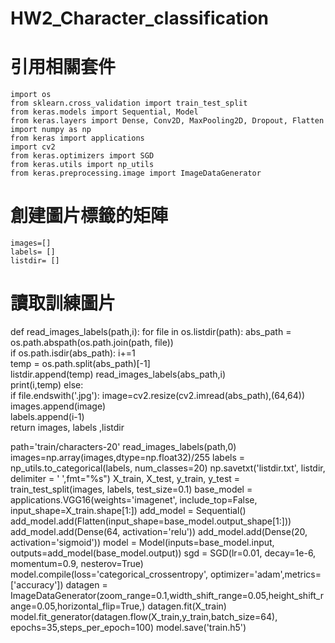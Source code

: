 # HW2_Character_classification
# 引用相關套件
	import os
	from sklearn.cross_validation import train_test_split
	from keras.models import Sequential, Model
	from keras.layers import Dense, Conv2D, MaxPooling2D, Dropout, Flatten
	import numpy as np
	from keras import applications
	import cv2
	from keras.optimizers import SGD
	from keras.utils import np_utils
	from keras.preprocessing.image import ImageDataGenerator
# 創建圖片標籤的矩陣
	images=[]
	labels= []
	listdir= []
# 讀取訓練圖片
def read_images_labels(path,i):
    for file in os.listdir(path):
        abs_path = os.path.abspath(os.path.join(path, file))   
        if os.path.isdir(abs_path):
            i+=1                                              
            temp = os.path.split(abs_path)[-1]                 
            listdir.append(temp)
            read_images_labels(abs_path,i)    
            print(i,temp)
        else:  
            if file.endswith('.jpg'):
                image=cv2.resize(cv2.imread(abs_path),(64,64)) 
                images.append(image)                           
                labels.append(i-1)                             
    return images, labels ,listdir

path='train/characters-20'
read_images_labels(path,0)
images=np.array(images,dtype=np.float32)/255
labels = np_utils.to_categorical(labels, num_classes=20)
np.savetxt('listdir.txt', listdir, delimiter = ' ',fmt="%s")
X_train, X_test, y_train, y_test = train_test_split(images, labels, test_size=0.1)
base_model = applications.VGG16(weights='imagenet', include_top=False, input_shape=X_train.shape[1:])
add_model = Sequential()
add_model.add(Flatten(input_shape=base_model.output_shape[1:]))
add_model.add(Dense(64, activation='relu'))
add_model.add(Dense(20, activation='sigmoid'))
model = Model(inputs=base_model.input, outputs=add_model(base_model.output))
sgd = SGD(lr=0.01, decay=1e-6, momentum=0.9, nesterov=True)
model.compile(loss='categorical_crossentropy', optimizer='adam',metrics=['accuracy'])
datagen = ImageDataGenerator(zoom_range=0.1,width_shift_range=0.05,height_shift_range=0.05,horizontal_flip=True,)
datagen.fit(X_train)
model.fit_generator(datagen.flow(X_train,y_train,batch_size=64), epochs=35,steps_per_epoch=100)
model.save('train.h5')
